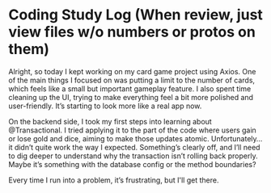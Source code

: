# Coding Study Log (When review, just view files w/o numbers or protos on them)

Alright, so today I kept working on my card game project using Axios. One of the main things I focused on was putting a limit to the number of cards, which feels like a small but important gameplay feature. I also spent time cleaning up the UI, trying to make everything feel a bit more polished and user-friendly. It’s starting to look more like a real app now.

On the backend side, I took my first steps into learning about @Transactional. I tried applying it to the part of the code where users gain or lose gold and dice, aiming to make those updates atomic. Unfortunately… it didn’t quite work the way I expected. Something’s clearly off, and I’ll need to dig deeper to understand why the transaction isn’t rolling back properly. Maybe it’s something with the database config or the method boundaries?

Every time I run into a problem, it’s frustrating, but I'll get there.

<!-- So far so good! ,, and today is; 2025.06.26 -->